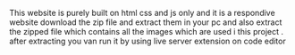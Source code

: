 This website is purely built on html css and js only and it is a respondive website
 download the zip file and extract them in your pc and also extract the zipped file which contains all the images which are used i this project .
 after extracting you van run it by using live server extension on code editor 
